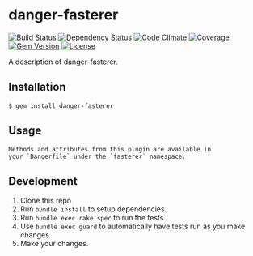# danger-fasterer

[![Build Status](https://img.shields.io/travis/blooper05/danger-fasterer.svg?longCache=true&style=flat)](https://travis-ci.org/blooper05/danger-fasterer)
[![Dependency Status](https://img.shields.io/gemnasium/blooper05/danger-fasterer.svg?longCache=true&style=flat)](https://gemnasium.com/blooper05/danger-fasterer)
[![Code Climate](https://img.shields.io/codeclimate/maintainability/blooper05/danger-fasterer.svg?longCache=true&style=flat)](https://codeclimate.com/github/blooper05/danger-fasterer)
[![Coverage](https://img.shields.io/codeclimate/c/blooper05/danger-fasterer.svg?longCache=true&style=flat)](https://codeclimate.com/github/blooper05/danger-fasterer)
[![Gem Version](https://img.shields.io/gem/v/danger-fasterer.svg?longCache=true&style=flat)](https://rubygems.org/gems/danger-fasterer)
[![License](https://img.shields.io/github/license/blooper05/danger-fasterer.svg?longCache=true&style=flat)](https://github.com/blooper05/danger-fasterer/blob/master/LICENSE)

A description of danger-fasterer.

## Installation

    $ gem install danger-fasterer

## Usage

    Methods and attributes from this plugin are available in
    your `Dangerfile` under the `fasterer` namespace.

## Development

1. Clone this repo
2. Run `bundle install` to setup dependencies.
3. Run `bundle exec rake spec` to run the tests.
4. Use `bundle exec guard` to automatically have tests run as you make changes.
5. Make your changes.
